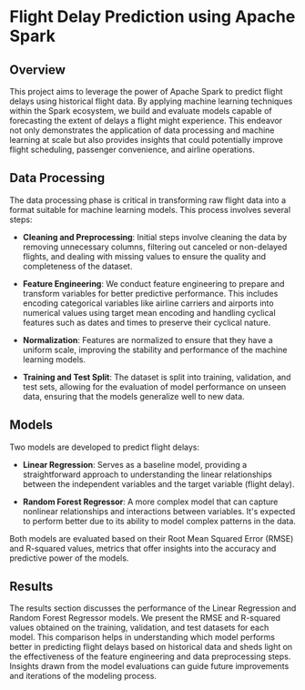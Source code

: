 # Flight Delay Prediction using Apache Spark

## Overview

This project aims to leverage the power of Apache Spark to predict flight delays using historical flight data. By applying machine learning techniques within the Spark ecosystem, we build and evaluate models capable of forecasting the extent of delays a flight might experience. This endeavor not only demonstrates the application of data processing and machine learning at scale but also provides insights that could potentially improve flight scheduling, passenger convenience, and airline operations.

## Data Processing

The data processing phase is critical in transforming raw flight data into a format suitable for machine learning models. This process involves several steps:

- **Cleaning and Preprocessing**: Initial steps involve cleaning the data by removing unnecessary columns, filtering out canceled or non-delayed flights, and dealing with missing values to ensure the quality and completeness of the dataset.

- **Feature Engineering**: We conduct feature engineering to prepare and transform variables for better predictive performance. This includes encoding categorical variables like airline carriers and airports into numerical values using target mean encoding and handling cyclical features such as dates and times to preserve their cyclical nature.

- **Normalization**: Features are normalized to ensure that they have a uniform scale, improving the stability and performance of the machine learning models.

- **Training and Test Split**: The dataset is split into training, validation, and test sets, allowing for the evaluation of model performance on unseen data, ensuring that the models generalize well to new data.

## Models

Two models are developed to predict flight delays:

- **Linear Regression**: Serves as a baseline model, providing a straightforward approach to understanding the linear relationships between the independent variables and the target variable (flight delay).

- **Random Forest Regressor**: A more complex model that can capture nonlinear relationships and interactions between variables. It's expected to perform better due to its ability to model complex patterns in the data.

Both models are evaluated based on their Root Mean Squared Error (RMSE) and R-squared values, metrics that offer insights into the accuracy and predictive power of the models.

## Results

The results section discusses the performance of the Linear Regression and Random Forest Regressor models. We present the RMSE and R-squared values obtained on the training, validation, and test datasets for each model. This comparison helps in understanding which model performs better in predicting flight delays based on historical data and sheds light on the effectiveness of the feature engineering and data preprocessing steps. Insights drawn from the model evaluations can guide future improvements and iterations of the modeling process.
